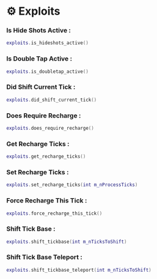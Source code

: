 # ⚙ Exploits

### Is Hide Shots Active :

```lua
exploits.is_hideshots_active()
```

### Is Double Tap Active :

```lua
exploits.is_doubletap_active()
```

### Did Shift Current Tick :

```lua
exploits.did_shift_current_tick()
```

### Does Require Recharge :

```lua
exploits.does_require_recharge()
```

### Get Recharge Ticks :

```lua
exploits.get_recharge_ticks()
```

### Set Recharge Ticks :

```lua
exploits.set_recharge_ticks(int m_nProcessTicks)
```

### Force Recharge This Tick :

```lua
exploits.force_recharge_this_tick()
```

### Shift Tick Base :

```lua
exploits.shift_tickbase(int m_nTicksToShift)
```

### Shift Tick Base Teleport :

```lua
exploits.shift_tickbase_teleport(int m_nTicksToShift)
```
